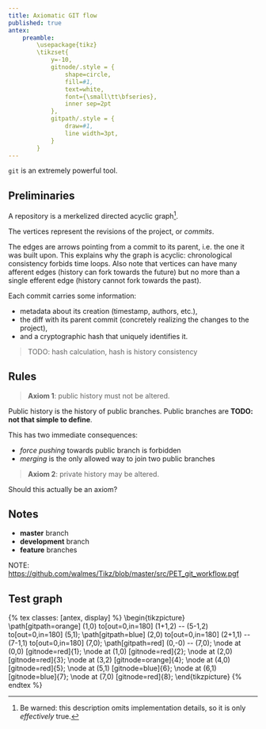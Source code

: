 ```yaml
---
title: Axiomatic GIT flow
published: true
antex:
    preamble:
        \usepackage{tikz}
        \tikzset{
            y=-10,
            gitnode/.style = {
                shape=circle,
                fill=#1,
                text=white,
                font={\small\tt\bfseries},
                inner sep=2pt
            },
            gitpath/.style = {
                draw=#1,
                line width=3pt,
            }
        }
---
```


`git` is an extremely powerful tool.

## Preliminaries

A repository is a merkelized directed acyclic graph[^MDAG].

[^MDAG]: Be warned: this description omits implementation details, so it is only *effectively* true.

The vertices represent the revisions of the project, or *commits*.

The edges are arrows pointing from a commit to its parent, i.e. the one it was built upon.
This explains why the graph is acyclic: chronological consistency forbids time loops.
Also note that vertices can have many afferent edges (history can fork towards the future)
but no more than a single efferent edge (history cannot fork towards the past).

Each commit carries some information:
 * metadata about its creation (timestamp, authors, etc.),
 * the diff with its parent commit (concretely realizing the changes to the project),
 * and a cryptographic hash that uniquely identifies it.

> TODO: hash calculation, hash is history consistency


## Rules

> **Axiom 1**: public history must not be altered.

Public history is the history of public branches.
Public branches are **TODO: not that simple to define**.

This has two immediate consequences:
* *force pushing* towards public branch is forbidden
* *merging* is the only allowed way to join two public branches

> **Axiom 2**: private history may be altered.

Should this actually be an axiom?

## Notes


* **master** branch
* **development** branch
* **feature** branches


NOTE: https://github.com/walmes/Tikz/blob/master/src/PET_git_workflow.pgf





## Test graph

{% tex classes: [antex, display] %}
    \begin{tikzpicture}
        \path[gitpath=orange] (1,0) to[out=0,in=180] (1+1,2) -- (5-1,2) to[out=0,in=180] (5,1);
        \path[gitpath=blue] (2,0) to[out=0,in=180] (2+1,1) -- (7-1,1) to[out=0,in=180] (7,0);
        \path[gitpath=red] (0,-0) -- (7,0);
        \node at (0,0) [gitnode=red]{1};
        \node at (1,0) [gitnode=red]{2};
        \node at (2,0) [gitnode=red]{3};
        \node at (3,2) [gitnode=orange]{4};
        \node at (4,0) [gitnode=red]{5};
        \node at (5,1) [gitnode=blue]{6};
        \node at (6,1) [gitnode=blue]{7};
        \node at (7,0) [gitnode=red]{8};
    \end{tikzpicture}
{% endtex %}



